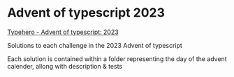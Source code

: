 # Advent of typescript 2023

[Typehero - Advent of typescript: 2023](https://typehero.dev/aot-2023)

Solutions to each challenge in the 2023 Advent of typescript

Each solution is contained within a folder representing the day of the advent calender, allong with description & tests
